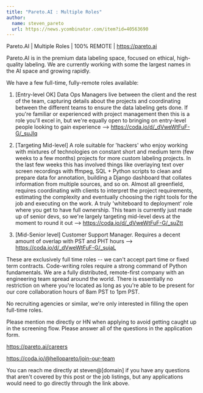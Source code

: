 ```yaml
---
title: "Pareto.AI : Multiple Roles"
author:
  name: steven_pareto
  url: https://news.ycombinator.com/item?id=40563690
---
```

Pareto.AI | Multiple Roles | 100% REMOTE | <a href="https:&#x2F;&#x2F;pareto.ai" rel="nofollow">https:&#x2F;&#x2F;pareto.ai</a>

Pareto.AI is in the premium data labeling space, focused on ethical, high-quality labeling. We are currently working with some the largest names in the AI space and growing rapidly.

We have a few full-time, fully-remote roles available:

1. [Entry-level OK] Data Ops Managers live between the client and the rest of the team, capturing details about the projects and coordinating between the different teams to ensure the data labeling gets done. If you&#x27;re familiar or experienced with project management then this is a role you&#x27;ll excel in, but we&#x27;re equally open to bringing on entry-level people looking to gain experience --&gt; <a href="https:&#x2F;&#x2F;coda.io&#x2F;d&#x2F;_dVweWtFuF-G&#x2F;_suJlq" rel="nofollow">https:&#x2F;&#x2F;coda.io&#x2F;d&#x2F;_dVweWtFuF-G&#x2F;_suJlq</a>

2. [Targeting Mid-level] A role suitable for &#x27;hackers&#x27; who enjoy working with mixtures of technologies on constant short and medium term (few weeks to a few months) projects for more custom labeling projects. In the last few weeks this has involved things like overlaying text over screen recordings with ffmpeg, SQL + Python scripts to clean and prepare data for annotation, building a Django dashboard that collates information from multiple sources, and so on. Almost all greenfield, requires coordinating with clients to interpret the project requirements, estimating the complexity and eventually choosing the right tools for the job and executing on the work. A truly &#x27;whiteboard to deployment&#x27; role where you get to have full ownership. This team is currently just made up of senior devs, so we&#x27;re largely targeting mid-level devs at the moment to round it out --&gt; <a href="https:&#x2F;&#x2F;coda.io&#x2F;d&#x2F;_dVweWtFuF-G&#x2F;_suZtt" rel="nofollow">https:&#x2F;&#x2F;coda.io&#x2F;d&#x2F;_dVweWtFuF-G&#x2F;_suZtt</a>

3. [Mid-Senior level] Customer Support Manager. Requires a decent amount of overlap with PST and PHT hours --&gt; <a href="https:&#x2F;&#x2F;coda.io&#x2F;d&#x2F;_dVweWtFuF-G&#x2F;_sujaL" rel="nofollow">https:&#x2F;&#x2F;coda.io&#x2F;d&#x2F;_dVweWtFuF-G&#x2F;_sujaL</a>

These are exclusively full time roles -- we can&#x27;t accept part time or fixed term contracts. Code-writing roles require a strong command of Python fundamentals. We are a fully distributed, remote-first company with an engineering team spread around the world. There is essentially no restriction on where you&#x27;re located as long as you&#x27;re able to be present for our core collaboration hours of 8am PST to 1pm PST.

No recruiting agencies or similar, we&#x27;re only interested in filling the open full-time roles.

Please mention me directly or HN when applying to avoid getting caught up in the screening flow. Please answer all of the questions in the application form.

<a href="https:&#x2F;&#x2F;pareto.ai&#x2F;careers" rel="nofollow">https:&#x2F;&#x2F;pareto.ai&#x2F;careers</a>

<a href="https:&#x2F;&#x2F;coda.io&#x2F;@hellopareto&#x2F;join-our-team" rel="nofollow">https:&#x2F;&#x2F;coda.io&#x2F;@hellopareto&#x2F;join-our-team</a>

You can reach me directly at steven@[domain] if you have any questions that aren&#x27;t covered by this post or the job listings, but any applications would need to go directly through the link above.
